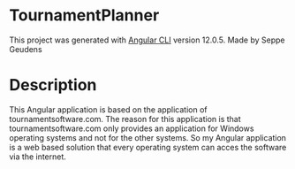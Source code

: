 # TournamentPlanner

This project was generated with [Angular CLI](https://github.com/angular/angular-cli) version 12.0.5.
Made by Seppe Geudens

# Description

This Angular application is based on the application of tournamentsoftware.com.
The reason for this application is that tournamentsoftware.com only provides an application for Windows operating systems and not for the other systems.
So my Angular application is a web based solution that every operating system can acces the software via the internet.


